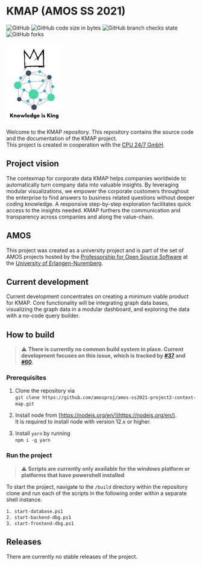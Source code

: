 # KMAP (AMOS SS 2021)
![GitHub](https://img.shields.io/github/license/amosproj/amos-ss2021-project2-context-map)
![GitHub code size in bytes](https://img.shields.io/github/languages/code-size/amosproj/amos-ss2021-project2-context-map)
![GitHub branch checks state](https://img.shields.io/github/checks-status/amosproj/amos-ss2021-project2-context-map/main)
![GitHub forks](https://img.shields.io/github/forks/amosproj/amos-ss2021-project2-context-map?style=social)

![Logo](./content/AMOS_KMAP_LOGO_THUMBNAIL.png)

Welcome to the KMAP repository. This repository contains the source code and the documentation of the KMAP project.  
This project is created in cooperation with the [CPU 24/7 GmbH](https://engineeringcloud.io/en/).

## Project vision
The contexmap for corporate data KMAP helps companies worldwide to automatically turn company data into valuable insights. By leveraging modular visualizations, we empower the corporate customers throughout the enterprise to find answers to business related questions without deeper coding knowledge. A responsive step-by-step exploration facilitates quick access to the insights needed. KMAP furthers the communication and transparency across companies and along the value-chain.  

## AMOS
This project was created as a university project and is part of the set of AMOS projects hosted by the [Professorship for Open Source Software](https://oss.cs.fau.de/) at the [University of Erlangen-Nuremberg](https://www.fau.eu/).

## Current development
Current development concentrates on creating a minimum viable product for KMAP. Core functionality will be integrating graph data bases, visualizing the graph data in a modular dashboard, and exploring the data with a no-code query builder.

## How to build
> :warning: **There is currently no common build system in place. Current development focuses on this issue, which is tracked by [#37](https://github.com/amosproj/amos-ss2021-project2-context-map/issues/37) and [#60](https://github.com/amosproj/amos-ss2021-project2-context-map/issues/60).**  

### Prerequisites
1. Clone the repository via  
`git clone https://github.com/amosproj/amos-ss2021-project2-context-map.git`

1. Install node from [https://nodejs.org/en/](https://nodejs.org/en/).   
It is required to install node with version 12.x or higher.

1. Install `yarn` by running  
`npm i -g yarn`

### Run the project
> :warning: **Scripts are currently only available for the windows platform or platforms that have powershell installed**  

To start the project, navigate to the `/build` directory within the repository clone and run each of the scripts in the following order within a separate shell instance.
```
1. start-database.ps1
2. start-backend-dbg.ps1 
3. start-frontend-dbg.ps1
```

## Releases
There are currently no stable releases of the project.
